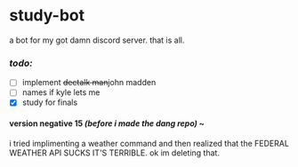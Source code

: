 # study-bot
a bot for my got damn discord server. that is all.
### *todo:*
- [ ] implement ~~dectalk man~~john madden
- [ ] names if kyle lets me
- [x] study for finals

#### version negative 15 *(before i made the dang repo)* ~  
i tried implimenting a weather command and then realized that the FEDERAL WEATHER API SUCKS IT'S TERRIBLE. ok im deleting that.
